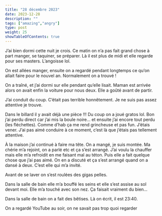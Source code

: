 ```yaml
---
title: "28 décembre 2023"
date: 2023-12-28
description: ""
tags: ["amazing","angry"]
type: post
weight: 25
showTableOfContents: true
---
```


J’ai bien dormi cette nuit je crois. Ce matin on n’a pas fait grand chose à part manger, se taquiner, se préparer. Là il est plus de midi et elle regarde pour ses masters. L’angoisse lol.

On est allées manger, ensuite on a regardé pendant longtemps ce qu’on allait faire pour le nouvel an. Normalement on a trouvé !

On a traîné, et j’ai dormi sur elle pendant qu’elle lisait. Maman est arrivée alors on avait enfin la voiture pour nous deux. Elle a goûté avant de partir. 

J’ai conduit du coup. C’était pas terrible honnêtement. Je ne suis pas assez attentive je trouve. 

Dans le billard il y avait déjà une pièce !!! Du coup on a joué gratos lol. Bon j’ai perdu direct car j’ai mis la boule noire… et ensuite j’ai encore tout perdu (les fléchettes). Comme d’hab ça me rend grincheuse et pas fun. J’étais vener. J’ai pas aimé conduire à ce moment, c’est là que j’étais pas tellement attentive. 

À la maison j’ai continué à faire ma tête. On a mangé, je suis montée. Ma chérie m’a rejoint, on a parlé etc et ça s’est arrangé. J’ai voulu la chauffer mais elle m’a refroidit en me faisant mal au téton. Puis elle a fait quelque chose que j’ai pas aimé. On en a discuté et ça s’est arrangé quand on a dansé à deux. C’est elle qui m’a invité. 

Avant de se laver on s’est roulées des gigas pelles. 

Dans la salle de bain elle m’a bouffé les seins et elle s’est assise au sol devant moi. Elle m’a touché avec son nez. Ça faisait vraiment du bien… 

Dans la salle de bain on a fait des bêtises. Là on écrit, il est 23:40. 

On a regardé YouTube au soir, on ne savait pas trop quoi regarder 